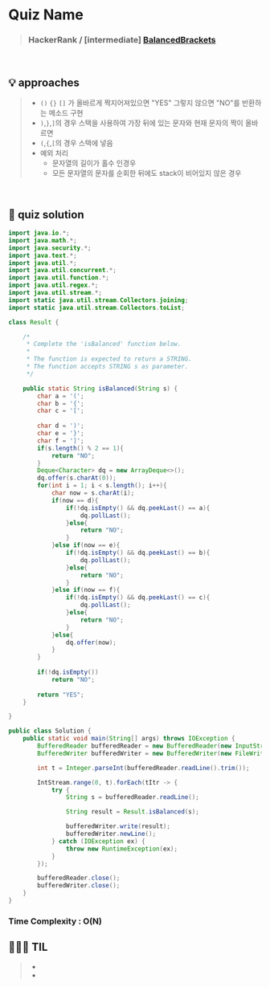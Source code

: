 # Quiz Name
> ### HackerRank / [intermediate] <a href = "https://www.hackerrank.com/challenges/one-week-preparation-kit-balanced-brackets/problem?isFullScreen=true&h_l=interview&playlist_slugs%5B%5D=preparation-kits&playlist_slugs%5B%5D=one-week-preparation-kit&playlist_slugs%5B%5D=one-week-day-five"> BalancedBrackets </a>

<br>

## 💡 approaches
>  - `()` `{}` `[]` 가 올바르게 짝지어져있으면 "YES" 그렇지 않으면 "NO"를 반환하는 메소드 구현
>  - `)`,`}`,`]`의 경우 스택을 사용하여 가장 뒤에 있는 문자와 현재 문자의 짝이 올바르면  
>  -  `(`,`{`,`[`의 경우 스택에 넣음
>  - 예외 처리
>    - 문자열의 길이가 홀수 인경우
>    - 모든 문자열의 문자를 순회한 뒤에도 stack이 비어있지 않은 경우
<br>

## 🔑 quiz solution

```java
import java.io.*;
import java.math.*;
import java.security.*;
import java.text.*;
import java.util.*;
import java.util.concurrent.*;
import java.util.function.*;
import java.util.regex.*;
import java.util.stream.*;
import static java.util.stream.Collectors.joining;
import static java.util.stream.Collectors.toList;

class Result {

    /*
     * Complete the 'isBalanced' function below.
     *
     * The function is expected to return a STRING.
     * The function accepts STRING s as parameter.
     */

    public static String isBalanced(String s) {
        char a = '(';
        char b = '{';
        char c = '[';
        
        char d = ')';
        char e = '}';
        char f = ']';
        if(s.length() % 2 == 1){
            return "NO";
        }
        Deque<Character> dq = new ArrayDeque<>();
        dq.offer(s.charAt(0));
        for(int i = 1; i < s.length(); i++){
            char now = s.charAt(i);
            if(now == d){
                if(!dq.isEmpty() && dq.peekLast() == a){
                    dq.pollLast();
                }else{
                    return "NO";
                }
            }else if(now == e){
                if(!dq.isEmpty() && dq.peekLast() == b){
                    dq.pollLast();
                }else{
                    return "NO";
                }
            }else if(now == f){
                if(!dq.isEmpty() && dq.peekLast() == c){
                    dq.pollLast();
                }else{
                    return "NO";
                }
            }else{
                dq.offer(now);
            }   
        }
        
        if(!dq.isEmpty())
            return "NO";
        
        return "YES";
    }

}

public class Solution {
    public static void main(String[] args) throws IOException {
        BufferedReader bufferedReader = new BufferedReader(new InputStreamReader(System.in));
        BufferedWriter bufferedWriter = new BufferedWriter(new FileWriter(System.getenv("OUTPUT_PATH")));

        int t = Integer.parseInt(bufferedReader.readLine().trim());

        IntStream.range(0, t).forEach(tItr -> {
            try {
                String s = bufferedReader.readLine();

                String result = Result.isBalanced(s);

                bufferedWriter.write(result);
                bufferedWriter.newLine();
            } catch (IOException ex) {
                throw new RuntimeException(ex);
            }
        });

        bufferedReader.close();
        bufferedWriter.close();
    }
}

```
### Time Complexity : O(N)
## 👩🏻‍🏫 TIL
>  -
>  -
